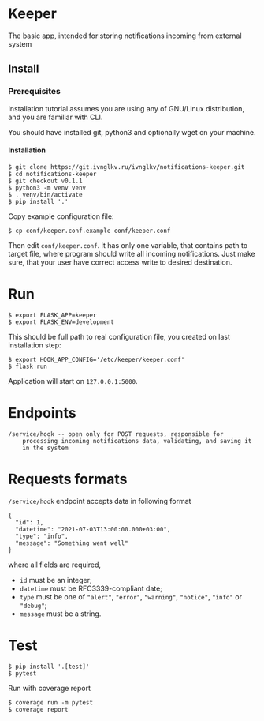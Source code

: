 # Keeper
The basic app, intended for storing notifications incoming from external system

## Install
### Prerequisites
Installation tutorial assumes you are using any of GNU/Linux distribution,
and you are familiar with CLI.

You should have installed git, python3 and optionally wget on your machine.

#### Installation
```
$ git clone https://git.ivnglkv.ru/ivnglkv/notifications-keeper.git
$ cd notifications-keeper
$ git checkout v0.1.1
$ python3 -m venv venv
$ . venv/bin/activate
$ pip install '.'
```

Copy example configuration file:

```
$ cp conf/keeper.conf.example conf/keeper.conf
```

Then edit `conf/keeper.conf`. It has only one variable, that contains path
to target file, where program should write all incoming notifications.
Just make sure, that your user have correct access write to desired destination.

# Run
```
$ export FLASK_APP=keeper
$ export FLASK_ENV=development
```
This should be full path to real configuration file, you created
on last installation step:
```
$ export HOOK_APP_CONFIG='/etc/keeper/keeper.conf'
$ flask run
```

Application will start on `127.0.0.1:5000`.

# Endpoints
```
/service/hook -- open only for POST requests, responsible for
    processing incoming notifications data, validating, and saving it
    in the system
```

# Requests formats
`/service/hook` endpoint accepts data in following format
```
{
  "id": 1,
  "datetime": "2021-07-03T13:00:00.000+03:00",
  "type": "info",
  "message": "Something went well"
}
```
where all fields are required,
 - `id` must be an integer;
 - `datetime` must be RFC3339-compliant date;
 - `type` must be one of `"alert"`, `"error"`, `"warning"`, `"notice"`, `"info"` or `"debug"`;
 - `message` must be a string.

# Test

```
$ pip install '.[test]'
$ pytest
```

Run with coverage report

```
$ coverage run -m pytest
$ coverage report
```

